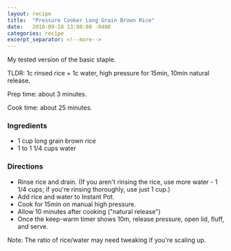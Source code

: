```yaml
---
layout: recipe
title:  "Pressure Cooker Long Grain Brown Rice"
date:   2018-09-18 13:00:00 -0400
categories: recipe
excerpt_separator: <!--more-->
---
```


My tested version of the basic staple.

TLDR: 1c rinsed rice + 1c water, high pressure for 15min, 10min natural release.
<!--more-->


Prep time: about 3 minutes.

Cook time: about 25 minutes.

### Ingredients
* 1 cup long grain brown rice
* 1 to 1 1/4 cups water

### Directions
* Rinse rice and drain. (If you aren't rinsing the rice, use more water - 1 1/4 cups; if you're rinsing thoroughly, use just 1 cup.)
* Add rice and water to Instant Pot.
* Cook for 15min on manual high pressure.
* Allow 10 minutes after cooking ("natural release")
* Once the keep-warm timer shows 10m, release pressure, open lid, fluff, and serve.

Note: The ratio of rice/water may need tweaking if you're scaling up.